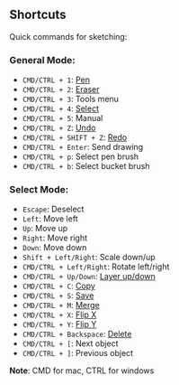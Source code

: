 ## Shortcuts

Quick commands for sketching:

### General Mode:

- `CMD/CTRL + 1`: [Pen](blob:pen.md)
- `CMD/CTRL + 2`: [Eraser](blob:eraser.md)
- `CMD/CTRL + 3`: Tools menu
- `CMD/CTRL + 4`: [Select](blob:selection.md)
- `CMD/CTRL + 5`: Manual
- `CMD/CTRL + Z`: [Undo](blob:undoredo.md)
- `CMD/CTRL + SHIFT + Z`: [Redo](blob:undoredo.md)
- `CMD/CTRL + Enter`: Send drawing
- `CMD/CTRL + p`: Select pen brush
- `CMD/CTRL + b`: Select bucket brush

### Select Mode:

- `Escape`: Deselect
- `Left`: Move left
- `Up`: Move up
- `Right`: Move right
- `Down`: Move down
- `Shift + Left/Right`: Scale down/up
- `CMD/CTRL + Left/Right`: Rotate left/right
- `CMD/CTRL + Up/Down`: [Layer up/down](blob:layer.md)
- `CMD/CTRL + C`: [Copy](blob:copy.md)
- `CMD/CTRL + S`: [Save](blob:save.md)
- `CMD/CTRL + M`: [Merge](blob:merge.md)
- `CMD/CTRL + X`: [Flip X](blob:flip.md)
- `CMD/CTRL + Y`: [Flip Y](blob:flip.md)
- `CMD/CTRL + Backspace`: [Delete](blob:delete.md)
- `CMD/CTRL + [`: Next object
- `CMD/CTRL + ]`: Previous object

**Note**: CMD for mac, CTRL for windows
